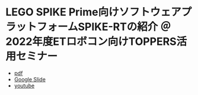 # LEGO SPIKE Prime向けソフトウェアプラットフォームSPIKE-RTの紹介 ＠2022年度ETロボコン向けTOPPERS活用セミナー
- [pdf](SPIKE-RT_2022.pdf)
- [Google Slide](https://docs.google.com/presentation/d/1G-CUySCTwx5gh0mTSTYJ7u6GRC1buS-WSpNngpf2RV8/edit?usp=sharing)
- [youtube](ETロボコン向けTOPPERS活用セミナー)